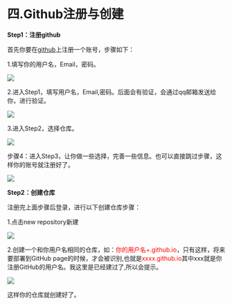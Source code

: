 # 四.Github注册与创建

**Step1：注册github**

首先你要在[github](https://github.com/ "github")上注册一个账号，步骤如下：

1.填写你的用户名，Email，密码。

![](https://cdn.jsdelivr.net/gh/CCIT18101030214TPJ/resource//27280d3065df3750e8f259d27eab2702aa.jpg)

2.进入Step1，填写用户名，Email,密码。后面会有验证，会通过qq邮箱发送给你，进行验证。

![](https://cdn.jsdelivr.net/gh/CCIT18101030214TPJ/resource//156515bbb.png)

3.进入Step2，选择仓库。

![](https://cdn.jsdelivr.net/gh/CCIT18101030214TPJ/resource//QQ截图20200328122354bbb.png)

步骤4：进入Step3，让你做一些选择，完善一些信息。也可以直接跳过步骤，这样你的账号就注册好了。

![](https://cdn.jsdelivr.net/gh/CCIT18101030214TPJ/resource//QQ截图20200328122854bbb.png)

**Step2：创建仓库**

注册完上面步骤后登录，进行以下创建仓库步骤：

1.点击new repository新建

![](https://cdn.jsdelivr.net/gh/CCIT18101030214TPJ/resource//4582592345aa.png)

2.创建一个和你用户名相同的仓库，如：<font color="red">你的用户名+.github.io</font>，只有这样，将来要部署到GitHub page的时候，才会被识别,也就是<font color="red">xxxx.github.io</font>其中xxx就是你注册GitHub的用户名。我这里是已经建过了,所以会提示。

![](https://cdn.jsdelivr.net/gh/CCIT18101030214TPJ/resource//QQ截图20200328163742aa.png)

这样你的仓库就创建好了。

